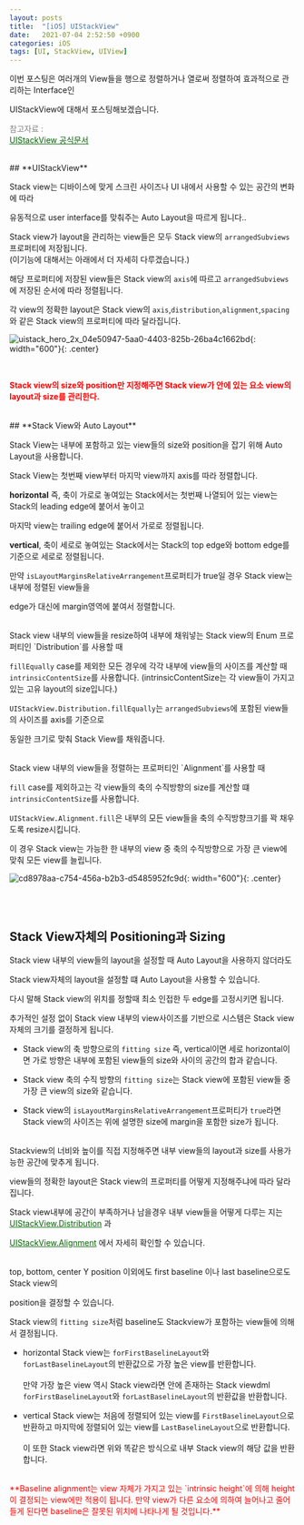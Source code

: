 ```yaml
---
layout: posts
title:  "[iOS] UIStackView"
date:   2021-07-04 2:52:50 +0900
categories: iOS
tags: [UI, StackView, UIView]
---
```


이번 포스팅은 여러개의 View들을 행으로 정렬하거나 열로써 정렬하여 효과적으로 관리하는 Interface인 

UIStackView에 대해서 포스팅해보겠습니다.

<span style="color:gray">참고자료 : <br></span><a href ="https://developer.apple.com/documentation/uikit/uistackview" style="color:darkgreen"><U>UIStackView 공식문서</U></a>

<br>
## **UIStackView**

Stack view는 디바이스에 맞게 스크린 사이즈나 UI 내에서 사용할 수 있는 공간의 변화에 따라

유동적으로 user interface를 맞춰주는 Auto Layout을 따르게 됩니다..

Stack view가 layout을 관리하는 view들은 모두 Stack view의 `arrangedSubviews`프로퍼티에 저장됩니다.<br>
(이기능에 대해서는 아래에서 더 자세히 다루겠습니다.)

해당 프로퍼티에 저장된 view들은 Stack view의 `axis`에 따르고 `arrangedSubviews`에 저장된 순서에 따라 정렬됩니다.

각 view의 정확한 layout은 Stack view의 `axis`,`distribution`,`alignment`,`spacing`와 같은 Stack view의 프로퍼티에 따라 달라집니다.


![uistack_hero_2x_04e50947-5aa0-4403-825b-26ba4c1662bd](https://user-images.githubusercontent.com/56648865/124387296-eb34ed00-dd18-11eb-80fe-5855cadf3ca4.png){: width="600"}{: .center}

<br>


<span style="color:red">**Stack view의 size와 position만 지정해주면 Stack view가 안에 있는 요소 view의 layout과 size를 관리한다.**<span>

<br>
## **Stack View와 Auto Layout**

Stack View는 내부에 포함하고 있는 view들의 size와 position을 잡기 위해 Auto Layout을 사용합니다.

Stack View는 첫번째 view부터 마지막 view까지 axis를 따라 정렬합니다.

**horizontal** 즉, 축이 가로로 놓여있는 Stack에서는 첫번째 나열되어 있는 view는 Stack의 leading edge에 붙어서 놓이고

마지막 view는 trailing edge에 붙어서 가로로 정렬됩니다.

**vertical**, 축이 세로로 놓여있는 Stack에서는 Stack의 top edge와 bottom edge를 기준으로 세로로 정렬됩니다.

만약 `isLayoutMarginsRelativeArrangement`프로퍼티가 true일 경우 Stack view는 내부에 정렬된 view들을

edge가 대신에 margin영역에 붙여서 정렬합니다.

<br>
Stack view 내부의 view들을 resize하여 내부에 채워넣는 Stack view의 Enum 프로퍼티인 `Distribution`를 사용할 때

`fillEqually` case를 제외한 모든 경우에 각각 내부에 view들의 사이즈를 계산할 때 `intrinsicContentSize`를 사용합니다.
(intrinsicContentSize는 각 view들이 가지고 있는 고유 layout의 size입니다.)

`UIStackView.Distribution.fillEqually`는 `arrangedSubviews`에 포함된 view들의 사이즈를 axis를 기준으로

동일한 크기로 맞춰 Stack View를 채워줍니다.

<br>
Stack view 내부의 view들을 정렬하는 프로퍼티인 `Alignment`를 사용할 때 

`fill` case를 제외하고는 각 view들의 축의 수직방향의 size를 계산할 떄 `intrinsicContentSize`를 사용합니다.

`UIStackView.Alignment.fill`은 내부의 모든 view들을 축의 수직방향크기를 꽉 채우도록 resize시킵니다.

이 경우 Stack view는 가능한 한 내부의 view 중 축의 수직방향으로 가장 큰 view에 맞춰 모든 view를 늘립니다.

![cd8978aa-c754-456a-b2b3-d5485952fc9d](https://user-images.githubusercontent.com/56648865/124392547-3824bd80-dd31-11eb-9c4e-7f9f252d0bd4.png){: width="600"}{: .center}

<br><br>
## **Stack View자체의 Positioning과 Sizing**

Stack view 내부의 view들의 layout을 설정할 때 Auto Layout을 사용하지 않더라도 

Stack view자체의 layout을 설정할 떄 Auto Layout을 사용할 수 있습니다. 

다시 말해 Stack view의 위치를 정할때 최소 인접한 두 edge를 고정시키면 됩니다.

추가적인 설정 없이 Stack view 내부의 view사이즈를 기반으로 시스템은 Stack view 자체의 크기를 결정하게 됩니다.

*  Stack view의 축 방향으로의 `fitting size` 즉, vertical이면 세로 horizontal이면 가로 방향은 내부에 포함된 view들의 size와 사이의 공간의 합과 같습니다.

*  Stack view 축의 수직 방향의 `fitting size`는 Stack view에 포함된 view들 중 가장 큰 view의 size와 같습니다.

*  Stack view의 `isLayoutMarginsRelativeArrangement`프로퍼티가 `true`라면 Stack view의 사이즈는 위에 설명한 size에 margin을 포함한 size가 됩니다.

<br>
Stackview의 너비와 높이를 직접 지정해주면 내부 view들의 layout과 size를 사용가능한 공간에 맞추게 됩니다.

view들의 정확한 layout은 Stack view의 프로퍼티를 어떻게 지정해주냐에 따라 달라집니다. 

Stack view내부에 공간이 부족하거나 남을경우 내부 view들을 어떻게 다루는 지는 <a href ="https://developer.apple.com/documentation/uikit/uistackview/distribution" style="color:darkgreen"><U>UIStackView.Distribution</U></a> 과

 <a href ="https://developer.apple.com/documentation/uikit/uistackview/alignment" style="color:darkgreen"><U>UIStackView.Alignment</U></a> 에서 자세히 확인할 수 있습니다.

<br>
top, bottom, center Y position 이외에도 first baseline 이나 last baseline으로도 Stack view의

position을 결정할 수 있습니다. 

Stack view의 `fitting size`처럼 baseline도 Stackview가 포함하는 view들에 의해서 결정됩니다.

*  horizontal Stack view는 `forFirstBaselineLayout`와 `forLastBaselineLayout`의 반환값으로 가장 높은 view를 반환합니다.<br><br>만약 가장 높은 view 역시 Stack view라면 안에 존재하는 Stack viewdml `forFirstBaselineLayout`와 `forLastBaselineLayout`의 반환값을 반환합니다.

*  vertical Stack view는 처음에 정렬되어 있는 view를 `FirstBaselineLayout`으로 반환하고 마지막에 정렬되어 있는 view를 `LastBaselineLayout`으로 반환합니다.<br><br>이 또한 Stack view라면 위와 똑같은 방식으로 내부 Stack view의 해당 값을 반환합니다.

<br>
<span style="color:red">**Baseline alignment는 view 자체가 가지고 있는 `intrinsic height`에 의해 height 이 결정되는 view에만 적용이 됩니다. 만약 view가 다른 요소에 의하여 늘어나고 줄어들게 된다면 baseline은 잘못된 위치에 나타나게 될 것입니다.**<span>


